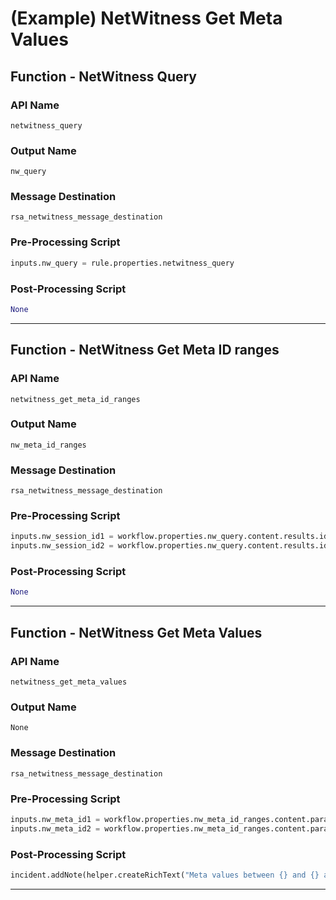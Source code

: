 <!--
    DO NOT MANUALLY EDIT THIS FILE
    THIS FILE IS AUTOMATICALLY GENERATED WITH resilient-sdk codegen
    Generated with resilient-sdk v50.1.262
-->

# (Example) NetWitness Get Meta Values

## Function - NetWitness Query

### API Name
`netwitness_query`

### Output Name
`nw_query`

### Message Destination
`rsa_netwitness_message_destination`

### Pre-Processing Script
```python
inputs.nw_query = rule.properties.netwitness_query
```

### Post-Processing Script
```python
None
```

---

## Function - NetWitness Get Meta ID ranges

### API Name
`netwitness_get_meta_id_ranges`

### Output Name
`nw_meta_id_ranges`

### Message Destination
`rsa_netwitness_message_destination`

### Pre-Processing Script
```python
inputs.nw_session_id1 = workflow.properties.nw_query.content.results.id1
inputs.nw_session_id2 = workflow.properties.nw_query.content.results.id2

```

### Post-Processing Script
```python
None
```

---

## Function - NetWitness Get Meta Values

### API Name
`netwitness_get_meta_values`

### Output Name
`None`

### Message Destination
`rsa_netwitness_message_destination`

### Pre-Processing Script
```python
inputs.nw_meta_id1 = workflow.properties.nw_meta_id_ranges.content.params.field1
inputs.nw_meta_id2 = workflow.properties.nw_meta_id_ranges.content.params.field2
```

### Post-Processing Script
```python
incident.addNote(helper.createRichText("Meta values between {} and {} are listed below.<br/> {}".format(results.get("inputs", {}).get("nw_meta_id1"), results.get("inputs", {}).get("nw_meta_id2"), str(results.get("content").get("results")))))
```

---

